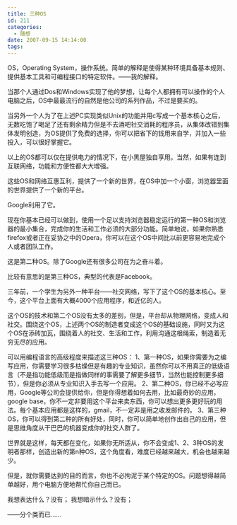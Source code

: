 ```yaml
---
title: 三种OS
id: 211
categories:
  - 随想
date: 2007-09-15 14:14:00
tags:
---
```


OS，Operating System，操作系统。简单的解释是使得某种环境具备基本规则、提供基本工具和可编程接口的特定软件。——我的解释。

当那个人通过Dos和Windows实现了他的梦想，让每个人都拥有可以操作的个人电脑之后，OS中最最流行的自然是他公司的系列作品，不过是要买的。

当另外一个人为了在上述PC实现类似Unix的功能并用c写成一个基本核心之后，无数吃饱了喝足了还有剩余精力但是不去酒吧社交消耗的程序员，从集体改错到集体发明创造，为OS提供了免费的选择，你可以把省下的钱用来自学，并加入一些投入，可以很好掌握它。

以上的OS都可以仅在提供电力的情况下，在小黑屋独自享用。当然，如果有连到互联网络，功能和方便性都大大增强。

这些OS和网络互惠互利，提供了一个新的世界，在OS中加一个小窗，浏览器里面的世界提供了一个新的平台。

Google利用了它。

现在你基本已经可以做到，使用一个足以支持浏览器稳定运行的第一种OS和浏览器的最小集合，完成你的生活和工作必须的大部分功能。简单地说，如果你熟悉firefox或者正在妥协之中的Opera，你可以在这个OS中间比以前更容易地完成个人或者团队工作。

这是第二种OS。除了Google还有很多公司在为之奋斗着。

比较有意思的是第三种OS，典型的代表是Facebook。

三年前，一个学生为另外一种平台——社交网络，写下了这个OS的基本核心。至今，这个平台上面有大概4000个应用程序，和近亿的人。

这个OS的技术和第二个OS没有太多的差别，但是，平台却从物理网络，变成人和社交。围绕这个OS，上述两个OS的制造者变成这个OS的基础设施，同时又为这个OS在添砖加瓦，围绕着人的社交、生活和工作，利用沟通这根绳索，制造着无穷无尽的应用。

可以用编程语言的高级程度来描述这三种OS：
1、第一种OS，如果你需要为之编写应用，你需要学习很多枯燥但是有趣的专业知识，虽然你可以不用真正的低级语言（不是指功能低级而是指做同样的事需要了解更多细节，当然也能控制更多细节），但是你必须从专业知识入手去写一个应用。
2、第二种OS，你已经不必写应用，Google等公司会提供给你，但是你得想着如何去用，比如最奇妙的应用，google base，你不一定非要用这个平台来卖东西，你可以想出更多更好玩的用法。每个基本应用都是这样的，gmail，不一定非是用之收发邮件的。
3、第三种OS，你可以得到第二种的所有好处，同时，你可以简单地创作出自己的应用，但是思维角度从干巴巴的机器变成你的社交人群了。

世界就是这样，每天都在变化，如果你无所适从，你不会变成1、2、3种OS的发明者那样，创造出新的第n种OS，这个角度看，难度已经越来越大，机会也越来越少。

但是，就你需要达到的目的而言，你也不必拘泥于某个特定的OS。问题想得越简单越好，用个电脑方便地帮忙你自己而已。

我想表达什么？没有；
我想暗示什么？没有；

——分个类而已……